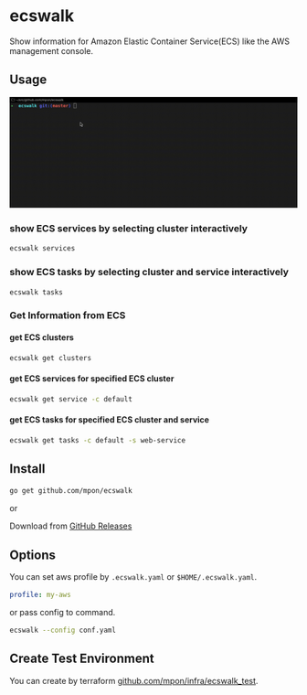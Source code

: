 # ecswalk

Show information for Amazon Elastic Container Service(ECS) like the AWS management console.

## Usage

![docs/screenshot/demo.gif](docs/screenshot/demo.gif)

### show ECS services by selecting cluster interactively

```bash
ecswalk services
```

### show ECS tasks by selecting cluster and service interactively

```bash
ecswalk tasks
```

### Get Information from ECS

#### get ECS clusters

```bash
ecswalk get clusters
```

#### get ECS services for specified ECS cluster

```bash
ecswalk get service -c default
```

#### get ECS tasks for specified ECS cluster and service

```bash
ecswalk get tasks -c default -s web-service
```

## Install

```bash
go get github.com/mpon/ecswalk
```

or

Download from [GitHub Releases](https://github.com/mpon/ecswalk/releases)

## Options

You can set aws profile by `.ecswalk.yaml` or `$HOME/.ecswalk.yaml`.

```yaml
profile: my-aws
```

or pass config to command.

```bash
ecswalk --config conf.yaml
```

## Create Test Environment

You can create by terraform [github.com/mpon/infra/ecswalk_test](https://github.com/mpon/infra/tree/master/terraform/ecswalk_test).
